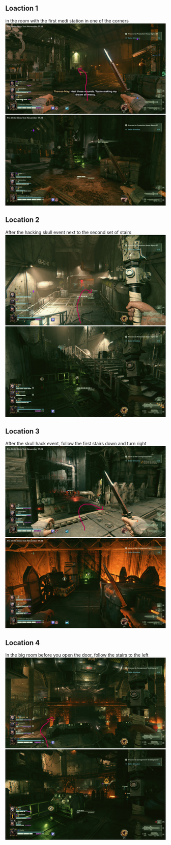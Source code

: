 ## Loaction 1
in the room with the first medi station in one of the corners
![](images/20221128135504_1_edit.jpg)
![](images/20221128135440_1.jpg)
## Location 2
After the hacking skull event next to the second set of stairs
![](images/20221204161030_1_edit.jpg)
![](images/20221204161019_1.jpg)
## Location 3
After the skull hack event, follow the first stairs down and turn right
![](images/20221128140237_1_edit.jpg)
![](images/20221128140228_1.jpg)
## Location 4
In the big room before you open the door, follow the stairs to the left
![](images/20221204162336_1_edit.jpg)
![](images/20221204162259_1.jpg)